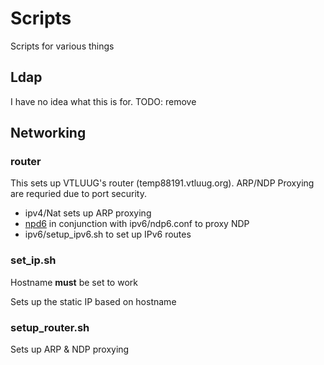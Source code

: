 # Scripts
Scripts for various things

## Ldap
I have no idea what this is for. TODO: remove

## Networking
### router
This sets up VTLUUG's router (temp88191.vtluug.org). ARP/NDP Proxying are requried due to port security.
- ipv4/Nat sets up ARP proxying
- [npd6](http://npd6.github.io/npd6/) in conjunction with ipv6/ndp6.conf to proxy NDP
- ipv6/setup_ipv6.sh to set up IPv6 routes

### set_ip.sh
Hostname **must** be set to work

Sets up the static IP based on hostname

### setup_router.sh
Sets up ARP & NDP proxying
